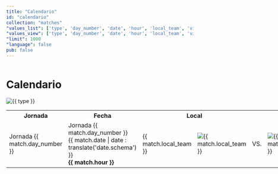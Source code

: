 ```yaml
---
title: "Calendario"
id: "calendario"
collection: "matches"
"values_list": ['type', 'day_number', 'date', 'hour', 'local_team', 'visitor_team']
"values_view": ['type', 'day_number', 'date', 'hour', 'local_team', 'visitor_team']
"limit": 1000
"language": false
pub: false
---
```

<div class="page" layout="column" layout-margin>
    <div class="small-12 columns"><h1 class="page-title">Calendario</h1></div>
    <div class="small-12 columns calendar">
        <md-tabs md-selected="0" md-border-bottom md-dynamic-height>
            <md-tab ng-if="type != 'undefined'" ng-repeat="(type, matches) in elements() | orderBy: 'day_number' | groupBy: 'type'">
                <md-tab-label>
                    <img style="max-height: 100%; max-width: 100px;" alt="{{ type }}" src="/img/logos/leagues/{{ type | slugify }}.png" />
                </md-tab-label>
                <md-tab-body>
                    <table>
                        <tbody>
                            <tr>
                                <th class="show-for-medium">Jornada</th>
                                <th>Fecha</th>
                                <th colspan="2">Local</th>
                                <th class="show-for-large"></th>
                                <th colspan="2">Visitante</th>
                            </tr>
                            <tr ng-repeat="match in matches">
                                <td class="show-for-medium"><span class="show-for-large">Jornada </span>{{ match.day_number }}</td>
                                <td>
                                    <span class="hide-for-medium hide-for-sr">Jornada {{ match.day_number }}<br></span>
                                    {{ match.date | date : translate('date.schema') }}
                                    <br>
                                    <strong>{{ match.hour }}</strong>
                                </td>
                                <td>{{ match.local_team }}</td>
                                <td><img ng-if="match.local_team != null && match.local_team != ''" alt="{{ match.local_team }}" src="/img/logos/teams/{{ match.local_team | slugify }}.png"></td>
                                <td class="show-for-large">VS.</td>
                                <td><img ng-if="match.visitor_team != null && match.visitor_team != ''" alt="{{ match_visitor_team }}" src="/img/logos/teams/{{ match.visitor_team | slugify }}.png"></td>
                                <td>{{ match.visitor_team }}</td>
                            </tr>
                        </tbody>
                    </table>
                </md-tab-body>
            </md-tab>
        </md-tabs>
    </div>
</div>
